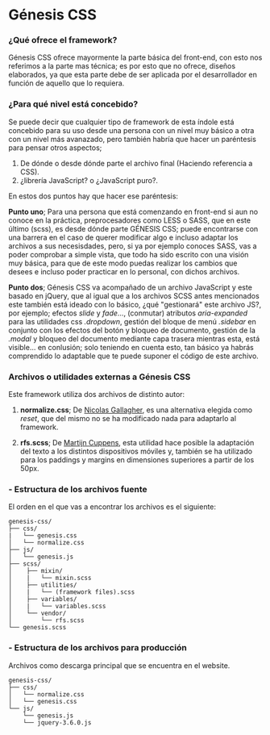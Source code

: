 # Génesis CSS
### ¿Qué ofrece el framework?

Génesis CSS ofrece mayormente la parte básica del front-end, con esto nos referimos a la parte mas técnica; es por esto
que no ofrece, diseños elaborados, ya que esta parte debe de ser aplicada por el desarrollador en función de aquello 
que lo requiera.
### ¿Para qué nivel está concebido?

Se puede decir que cualquier tipo de framework de esta índole está concebido para su uso desde una persona con un nivel 
muy básico a otra con un nivel más avanazado, pero también habría que hacer un paréntesis para pensar otros aspectos;

1. De dónde o desde dónde parte el archivo final (Haciendo referencia a CSS).
2. ¿librería JavaScript? o ¿JavaScript puro?.

En estos dos puntos hay que hacer ese paréntesis:

**Punto uno**; Para una persona que está comenzando en front-end si aun no conoce en la práctica,
preprocesadores como LESS o SASS, que en este último (scss), es desde dónde parte GÉNESIS CSS; puede encontrarse con una barrera
en el caso de querer modificar algo e incluso adaptar los archivos a sus necesisdades, pero, si ya por ejemplo conoces SASS,
vas a poder comprobar a simple vista, que todo ha sido escrito con una visión muy básica, para que de este modo puedas realizar los cambios que desees 
e incluso poder practicar en lo personal, con dichos archivos.

**Punto dos**; Génesis CSS va acompañado de un archivo JavaScript y este basado en jQuery, que al igual que a los archivos SCSS antes mencionados
este también está ideado con lo básico, ¿qué "gestionará" este archivo JS?, por ejemplo; efectos *slide* y *fade*..., (conmutar) atributos 
*aria-expanded* para las utilidades css *.dropdown*, gestión del bloque de menú *.sidebar* en conjunto con los efectos del botón y bloqueo de documento,
gestión de la *.modal* y bloqueo del documento mediante capa trasera mientras esta, está visible... en conlusión; solo teniendo en cuenta esto, tan básico 
ya habrás comprendido lo adaptable que te puede suponer el código de este archivo.
### Archivos o utilidades externas a Génesis CSS

Este framework utiliza dos archivos de distinto autor:

1. **normalize.css**; De [Nicolas Gallagher](https://github.com/necolas), es una alternativa elegida como *reset*, que del mismo no se ha modificado nada para adaptarlo al framework.

2. **rfs.scss**; De [Martijn Cuppens](https://github.com/martijncuppens), esta utilidad hace posible la adaptación del texto a los distintos dispositivos móviles y, también se ha utilizado para los paddings y margins en dimensiones superiores a partir de los 50px.
### - Estructura de los archivos fuente

El orden en el que vas a encontrar los archivos es el siguiente:

```
genesis-css/
├── css/
|   └── genesis.css
│   └── normalize.css
├── js/
│   └── genesis.js
├── scss/
│    ├── mixin/      
│    |   └── mixin.scss
│    ├── utilities/      
│    |   └── (framework files).scss
│    ├── variables/      
│    |   └── variables.scss
│    └── vendor/
│        └── rfs.scss
└── genesis.scss
```
### - Estructura de los archivos para producción

Archivos como descarga principal que se encuentra en el website.

```
genesis-css/
├── css/
│   └── normalize.css
│   └── genesis.css
└── js/
    └── genesis.js
    └── jquery-3.6.0.js
```